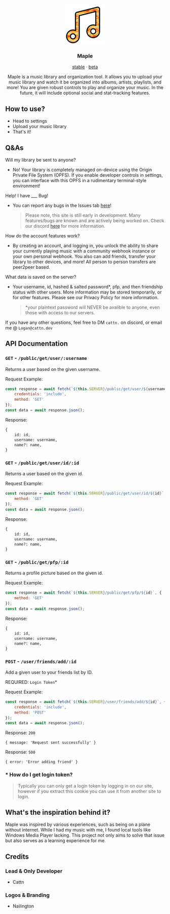 <p align="center">
    <img src="https://raw.githubusercontent.com/Cattn/Maple/d3edeef4f7bce80170f58220a677d1fecc7c40f2/resources/maple_main_icon.png" width="128" alt="Maple Icon"/>
</p>

<h3 align="center">
    <strong>Maple</strong>
</h3>

<p align="center">
    <a href="https://maple.cattn.dev/" target="_blank">stable</a> · <a href="https://beta.cattn.dev/" target="_blank">beta</a>
</p>

<p align="center">
    Maple is a music library and organization tool. It allows you to upload your music library and watch it be organized into albums, artists, playlists, and more! You are given robust controls to play and organize your music. In the future, it will include optional social and stat-tracking features.
</p>

## How to use?

- Head to settings
- Upload your music library
- That's it!

## Q&As

Will my library be sent to anyone?

- No! Your library is completely managed on-device using the Origin Private File System (OPFS). If you enable developer controls in settings, you can interface with this OPFS in a rudimentary terminal-style environment!

Help! I have \_\_\_ Bug!

- You can report any bugs in the Issues tab [here](https://github.com/Maple-Development/Maple/issues)!
  > Please note, this site is still early in development. Many features/bugs are known and are actively being worked on. Check our discord [here](https://discord.gg/Wxrp73HVj4) for more information.

How do the account features work?

- By creating an account, and logging in, you unlock the ability to share your currently playing music with a community webhook instance or your own personal webhook. You also can add friends, transfer your library to other devices, and more! All person to person transfers are peer2peer based.

What data is saved on the server?

- Your username, id, hashed & salted password\*, pfp, and then friendship status with other users. More information may be stored temporarily, or for other features. Please see our Privacy Policy for more information.
  > \*your plaintext password will NEVER be avalible to anyone, even those with access to our servers.

If you have any other questions, feel free to DM `cattn.` on discord, or email me @ `Logan@cattn.dev`

## API Documentation

### ``GET`` - ``/public/get/user/:username``
Returns a user based on the given username.

Request Example:
```js
const response = await fetch(`${this.SERVER}/public/get/user/${username}`, {
    credentials: 'include',
    method: 'GET'
});
const data = await response.json();
```

Response:
```
{
    id: id,
    username: username,
    name?: name,
}
```

### ``GET`` - ``/public/get/user/id/:id``
Returns a user based on the given id.

Request Example:
```js
const response = await fetch(`${this.SERVER}/public/get/user/id/${id}`, {
    method: 'GET'
});
const data = await response.json();
```

Response:
```
{
    id: id,
    username: username,
    name?: name,
}
```

### ``GET`` - ``/public/get/pfp/:id``
Returns a profile picture based on the given id.

Request Example:
```js
const response = await fetch(`${this.SERVER}/public/get/pfp/${id}`, {
    method: 'GET'
});
const data = await response.json();
```

Response:
```
{
    id: id,
    username: username,
    name?: name,
}
```

### ``POST`` - ``/user/friends/add/:id``
Add a given user to your friends list by ID.

REQUIRED: ``Login Token``*

Request Example:
```js
const response = await fetch(`${this.SERVER}/user/friends/add/${id}`, {
    credentials: 'include',
    method: 'POST'
});
const data = await response.json();
```

Response: ``200``
```
{ message: 'Request sent successfully' }
```

Response: ``500``
```
{ error: 'Error adding friend' }
```

### * How do I get login token?
> Typically you can only get a login token by logging in on our site, however if you extract this cookie you can use it from another site to login.
## What's the inspiration behind it?

Maple was inspired by various experiences, such as being on a plane without internet. While I had my music with me, I found local tools like Windows Media Player lacking. This project not only aims to solve that issue but also serves as a learning experience for me.

## Credits

### Lead & Only Developer

- Cattn

### Logos & Branding

- Nailington
